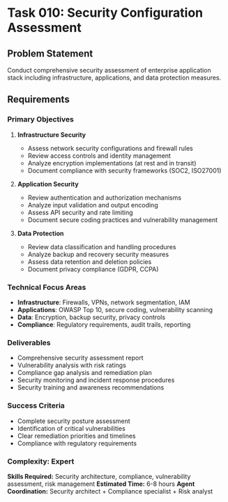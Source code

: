 # Task 010: Security Configuration Assessment

## Problem Statement
Conduct comprehensive security assessment of enterprise application stack including infrastructure, applications, and data protection measures.

## Requirements

### Primary Objectives
1. **Infrastructure Security**
   - Assess network security configurations and firewall rules
   - Review access controls and identity management
   - Analyze encryption implementations (at rest and in transit)
   - Document compliance with security frameworks (SOC2, ISO27001)

2. **Application Security**
   - Review authentication and authorization mechanisms
   - Analyze input validation and output encoding
   - Assess API security and rate limiting
   - Document secure coding practices and vulnerability management

3. **Data Protection**
   - Review data classification and handling procedures
   - Analyze backup and recovery security measures
   - Assess data retention and deletion policies
   - Document privacy compliance (GDPR, CCPA)

### Technical Focus Areas
- **Infrastructure**: Firewalls, VPNs, network segmentation, IAM
- **Applications**: OWASP Top 10, secure coding, vulnerability scanning
- **Data**: Encryption, backup security, privacy controls
- **Compliance**: Regulatory requirements, audit trails, reporting

### Deliverables
- Comprehensive security assessment report
- Vulnerability analysis with risk ratings
- Compliance gap analysis and remediation plan
- Security monitoring and incident response procedures
- Security training and awareness recommendations

### Success Criteria
- Complete security posture assessment
- Identification of critical vulnerabilities
- Clear remediation priorities and timelines
- Compliance with regulatory requirements

### Complexity: Expert
**Skills Required:** Security architecture, compliance, vulnerability assessment, risk management
**Estimated Time:** 6-8 hours
**Agent Coordination:** Security architect + Compliance specialist + Risk analyst
